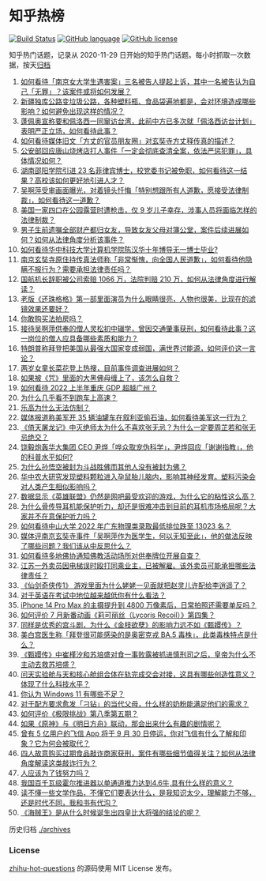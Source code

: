 # 知乎热榜
[![Build Status](https://github.com/ToWeLong/zhihu-hot-questions/workflows/CI/badge.svg)](https://github.com/ToWeLong/zhihu-hot-questions/actions)
[![GitHub language](https://img.shields.io/badge/language-golang-orange.svg)](https://golang.org/)
[![GitHub license](https://img.shields.io/github/license/ToWeLong/zhihu-hot-questions)](https://github.com/ToWeLong/zhihu-hot-questions/blob/main/LICENSE)

知乎热门话题，记录从 2020-11-29 日开始的知乎热门话题。每小时抓取一次数据，按天[归档](./archives)

<!-- BEGIN -->

1. [如何看待「南京女大学生遇害案」三名被告人提起上诉，其中一名被告认为自己「无罪」？该案件或将如何发展？](https://www.zhihu.com/question/545153684)
1. [新疆独库公路变垃圾公路，各种塑料瓶、食品袋遍地都是，会对环境造成哪些影响？如何避免出现这样的情况？](https://www.zhihu.com/question/545045827)
1. [蓬佩奥宣称要和佩洛西一同窜访台湾，此前中方已多次就「佩洛西访台计划」表明严正立场，如何看待此事？](https://www.zhihu.com/question/545149639)
1. [如何看待媒体旧文「方丈的官员朋友圈」对玄奘寺方丈释传真的描述？](https://www.zhihu.com/question/544766141)
1. [公安部回应唐山烧烤店打人事件「一定会彻底查清全案，依法严惩犯罪」，具体情况如何？](https://www.zhihu.com/question/545168362)
1. [湖南邵阳学院引进 23 名菲律宾博士，校党委书记被免职，如何看待这一结果？高校该如何更好地引进人才？](https://www.zhihu.com/question/545133139)
1. [吴啊萍受审画面曝光，对着镜头忏悔「特别想跟所有人道歉，愿接受法律制裁」，如何看待这一道歉？](https://www.zhihu.com/question/545130887)
1. [美国一家四口在公园露营时遭枪击，仅 9 岁儿子幸存，涉事人员将面临怎样的法律制裁？](https://www.zhihu.com/question/545049015)
1. [男子生前遗嘱全部财产都归女友，导致女友父母对簿公堂，案件后续进展如何？如何从法律角度分析该事件？](https://www.zhihu.com/question/544528049)
1. [如何看待华中科技大学计算机学院陈汉华十年博导无一博士毕业?](https://www.zhihu.com/question/544969213)
1. [南京玄奘寺原住持传真法师称「非常惭愧，向全国人民道歉」，如何看待他隐瞒不报行为？需要承担法律责任吗？](https://www.zhihu.com/question/545142368)
1. [国航机长辞职被公司索赔 1066 万，法院判赔 210 万，如何从法律角度进行解读？](https://www.zhihu.com/question/545085326)
1. [老版《还珠格格》第一部里面演员为什么眼睛很亮，人物也很美，比现在的滤镜效果还要好？](https://www.zhihu.com/question/277931415)
1. [你敢购买法拍房吗？](https://www.zhihu.com/question/454838116)
1. [接待吴啊萍供奉的僧人灵松初中辍学，曾因交通肇事获刑，如何看待此事？这一岗位的僧人应具备哪些素质和能力？](https://www.zhihu.com/question/545151612)
1. [特朗普称拜登把美国从最强大国家变成弱国，满世界讨能源，如何评价这一言论？](https://www.zhihu.com/question/545058711)
1. [两岁女童长菜花登上热搜，目前事件调查进展如何？](https://www.zhihu.com/question/545056457)
1. [如果被《咒》里面的大黑佛母缠上了，该怎么自救？](https://www.zhihu.com/question/544659689)
1. [如何看待 2022 上半年重庆 GDP 超越广州？](https://www.zhihu.com/question/544952026)
1. [为什么几乎看不到跑车上高速？](https://www.zhihu.com/question/311433511)
1. [乐高为什么无法仿制？](https://www.zhihu.com/question/35558370)
1. [媒体报道称美军开 35 辆油罐车在叙利亚偷石油，如何看待美军这一行为？](https://www.zhihu.com/question/545066252)
1. [《倚天屠龙记》中灭绝师太为什么不喜欢张无忌？为什么一定要周芷若和张无忌绝交？](https://www.zhihu.com/question/316198836)
1. [饶毅炮轰华大集团 CEO 尹烨「哗众取宠伪科学」，尹烨回应「谢谢指教」，他的科普水平如何?](https://www.zhihu.com/question/544871109)
1. [为什么孙悟空被封为斗战胜佛而其他人没有被封为佛？](https://www.zhihu.com/question/347868074)
1. [华中农大研究发现塑料颗粒进入孕鼠胎儿脑内，影响其神经发育。塑料污染会对人类产生相似影响吗？](https://www.zhihu.com/question/544504238)
1. [数据显示《英雄联盟》仍然是网吧最受欢迎的游戏，为什么它的粘性这么高？](https://www.zhihu.com/question/529081378)
1. [为什么骨传导耳机能保护听力，却还是很难冲击到目前的耳机市场格局呢？大家并不在意保护听力吗？](https://www.zhihu.com/question/350742682)
1. [如何看待中山大学 2022 年广东物理类录取最低排位跌至 13023 名？](https://www.zhihu.com/question/544062456)
1. [媒体评南京玄奘寺事件「吴啊萍作为医学生，何以无知至此」，他的做法反映了哪些问题？我们该从中反思什么？](https://www.zhihu.com/question/545144645)
1. [如何看待多地佛协通知佛教活动场所对供奉牌位开展自查？](https://www.zhihu.com/question/545100647)
1. [江苏一外卖员因电梯误时殴打同乘业主，已被解雇。该外卖员可能承担哪些法律责任？](https://www.zhihu.com/question/544539933)
1. [《仙剑奇侠传1》 游戏里面为什么姥姥一见面就把赵灵儿许配给李逍遥了？](https://www.zhihu.com/question/291387541)
1. [对于英语在考试中地位越来越低你有什么看法？](https://www.zhihu.com/question/542772009)
1. [iPhone 14 Pro Max 的主摄提升到 4800 万像素后，日常拍照还需要单反吗？](https://www.zhihu.com/question/543159792)
1. [如何评价 7 月新番动画《莉可丽丝（Lycoris Recoil）》第四集？](https://www.zhihu.com/question/544196268)
1. [同样是优秀的宫斗剧，为什么《金枝欲孽》的影响力远不如《甄嬛传》？](https://www.zhihu.com/question/542067600)
1. [美白宫医生称「拜登很可能感染的是奥密克戎 BA.5 毒株」，此类毒株特点是什么？](https://www.zhihu.com/question/545022731)
1. [《甄嬛传》中崔槿汐和苏培盛对食一事败露被抓进慎刑司之后，皇帝为什么不主动去救苏培盛？](https://www.zhihu.com/question/338672106)
1. [问天实验舱与天和核心舱组合体在轨完成交会对接，这具有哪些创造性意义？体现了什么科技水平？](https://www.zhihu.com/question/545130414)
1. [你认为 Windows 11 有哪些不足？](https://www.zhihu.com/question/522909880)
1. [对于配方要求愈发「刁钻」的当代父母，什么样的奶粉能满足他们的需求？](https://www.zhihu.com/question/544719784)
1. [如何评价《极限挑战》第八季第五期？](https://www.zhihu.com/question/545091228)
1. [如果《原神》与《明日方舟》联动，那会出来什么有趣的剧情呢？](https://www.zhihu.com/question/544806851)
1. [曾有 5 亿用户的飞信 App 将于 9 月 30 日停运，你对飞信有什么了解和印象？它为何会被取代？](https://www.zhihu.com/question/545147213)
1. [四人故意购买过期食品敲诈商家获刑，案件有哪些细节值得关注？如何从法律角度解读这类敲诈行为？](https://www.zhihu.com/question/545032275)
1. [人应该为了钱努力吗？](https://www.zhihu.com/question/545128725)
1. [我国百千瓦级霍尔推进器以单通道推力达到4.6牛,具有什么样的意义？](https://www.zhihu.com/question/513927446)
1. [读不懂一些文学作品，不懂它们要表达什么，是我知识太少，理解能力不够，还是时代不同，我和书有代沟？](https://www.zhihu.com/question/544769578)
1. [《海贼王》是从什么时候诞生出四皇比大将强的结论的呢？](https://www.zhihu.com/question/540642555)

<!-- END -->

历史归档 [./archives](./archives)


### License
[zhihu-hot-questions](https://github.com/towelong/zhihu-hot-questions) 的源码使用 MIT License 发布。